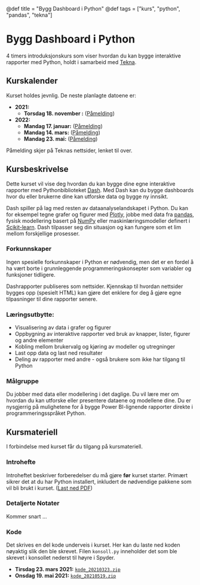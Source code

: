 @def title = "Bygg Dashboard i Python"
@def tags = ["kurs", "python", "pandas", "tekna"]

# Bygg Dashboard i Python

4 timers introduksjonskurs som viser hvordan du kan bygge interaktive rapporter med Python, holdt i samarbeid med [Tekna](https://www.tekna.no/).

## Kurskalender

Kurset holdes jevnlig. De neste planlagte datoene er:

- **2021:**
    - **Torsdag 18. november :** ([Påmelding](https://www.tekna.no/kurs/bygg-dashboard-i-python-41577/))
- **2022:**
    - **Mandag 17. januar:** ([Påmelding](https://www.tekna.no/kurs/bygg-dashboard-i-python-42049/))
    - **Mandag 14. mars:** ([Påmelding](https://www.tekna.no/kurs/bygg-dashboard-i-python-42060/))
    - **Mandag 23. mai:** ([Påmelding](https://www.tekna.no/kurs/bygg-dashboard-i-python-42062/))

Påmelding skjer på Teknas nettsider, lenket til over.

## Kursbeskrivelse

Dette kurset vil vise deg hvordan du kan bygge dine egne interaktive rapporter med Pythonbiblioteket [Dash](http://dash.plotly.com/). Med Dash kan du bygge dashboards hvor du eller brukerne dine kan utforske data og bygge ny innsikt.

Dash spiller på lag med resten av dataanalyselandskapet i Python. Du kan for eksempel tegne grafer og figurer med [Plotly](https://plotly.com/python/), jobbe med data fra [pandas](https://pandas.pydata.org/), fysisk modellering basert på [NumPy](https://numpy.org/) eller maskinlæringsmodeller definert i [Scikit-learn](https://scikit-learn.org/). Dash tilpasser seg din situasjon og kan fungere som et lim mellom forskjellige prosesser.

### Forkunnskaper

Ingen spesielle forkunnskaper i Python er nødvendig, men det er en fordel å ha vært borte i grunnleggende programmeringskonsepter som variabler og funksjoner tidligere.

Dashrapporter publiseres som nettsider. Kjennskap til hvordan nettsider bygges opp (spesielt HTML) kan gjøre det enklere for deg å gjøre egne tilpasninger til dine rapporter senere.

### Læringsutbytte:


- Visualisering av data i grafer og figurer
- Oppbygning av interaktive rapporter ved bruk av knapper, lister, figurer og andre elementer
- Kobling mellom brukervalg og kjøring av modeller og utregninger
- Last opp data og last ned resultater
- Deling av rapporter med andre - også brukere som ikke har tilgang til Python

### Målgruppe

Du jobber med data eller modellering i det daglige. Du vil lære mer om hvordan du kan utforske eller presentere dataene og modellene dine. Du er nysgjerrig på mulighetene for å bygge Power BI-lignende rapporter direkte i programmeringsspråket Python.

## Kursmateriell

I forbindelse med kurset får du tilgang på kursmateriell.

### Introhefte

Introheftet beskriver forberedelser du må gjøre **før** kurset starter. Primært sikrer det at du har Python installert, inkludert de nødvendige pakkene som vil bli brukt i kurset. ([Last ned PDF](python-dashboard-forberedelser.pdf))

### Detaljerte Notater

Kommer snart ...

### Kode

Det skrives en del kode underveis i kurset. Her kan du laste ned koden nøyaktig slik den ble skrevet. Filen `konsoll.py` inneholder det som ble skrevet i konsollet nederst til høyre i Spyder.

- **Tirsdag 23. mars 2021:** [`kode_20210323.zip`](kode_20210323.zip)
- **Onsdag 19. mai 2021:** [`kode_20210519.zip`](kode_20210519.zip)
